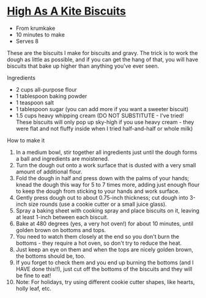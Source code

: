 # [High As A Kite Biscuits](http://www.grouprecipes.com/56252/high-as-a-kite-biscuits.html)

* From krumkake
* 10 minutes to make
* Serves 8

These are the biscuits I make for biscuits and gravy.
The trick is to work the dough as little as possible, and if you can get the hang of that, you will have biscuits that
bake up higher than anything you've ever seen.

Ingredients

* 2 cups​ all-purpose flour
* 1 tablespoon baking powder
* 1 teaspoon salt
* 1 tablespoon sugar (you can add more if you want a sweeter biscuit)
* 1.5 cups​ heavy whipping cream (DO NOT SUBSTITUTE - I've tried! These biscuits will only pop up sky-high if you use
  heavy cream - they were flat and not fluffy inside when I tried half-and-half or whole milk)

How to make it

1. In a medium bowl, stir together all ingredients just until the dough forms a ball and ingredients are moistened.
2. Turn the dough out onto a work surface that is dusted with a very small amount of additional flour.
3. Fold the dough in half and press down with the palms of your hands;
   knead the dough this way for 5 to 7 times more, adding just enough flour to keep the dough from sticking to your
   hands and work surface.
4. Gently press dough out to about 0.75-inch thickness;
   cut dough into 3-inch size rounds (use a cookie cutter or a small juice glass).
5. Spray a baking sheet with cooking spray and place biscuits on it, leaving at least 1-inch between each biscuit.
6. Bake at 480 degrees (yes, a very hot oven!) for about 10 minutes, until golden brown on bottoms and tops.
7. You need to watch them closely at the end so you don't burn the bottoms - they require a hot oven, so don't try to
   reduce the heat.
8. Just keep an eye on them and when the tops are nicely golden brown, the bottoms should be, too.
9. If you forget to check them and you end up burning the bottoms (and I HAVE done this!!), just cut off the bottoms of
   the biscuits and they will be fine to eat!
10. Note: For holidays, try using different cookie cutter shapes, like hearts, holly leaf, etc.
